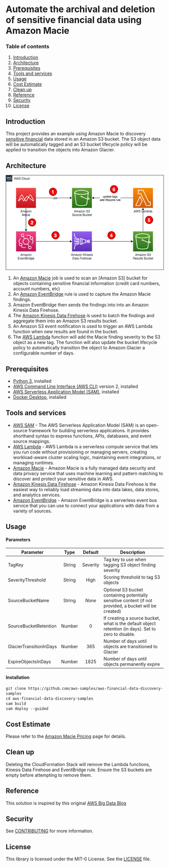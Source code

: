 # Automate the archival and deletion of sensitive financial data using Amazon Macie

### Table of contents

1. [Introduction](#introduction)
2. [Architecture](#architecture)
3. [Prerequisites](#prerequisites)
4. [Tools and services](#tools-and-services)
5. [Usage](#usage)
6. [Cost Estimate](#cost-estimate)
7. [Clean up](#clean-up)
8. [Reference](#reference)
9. [Security](#security)
10. [License](#license)

## Introduction

This project provides an example using Amazon Macie to discovery [sensitive financial](https://docs.aws.amazon.com/macie/latest/user/managed-data-identifiers.html#managed-data-identifiers-financial) data stored in an Amazon S3 bucket. The S3 object data will be automatically tagged and an S3 bucket lifecycle policy will be applied to transition the objects into Amazon Glacier.

## Architecture

![architecture](doc/architecture.png)

1. An [Amazon Macie](https://aws.amazon.com/macie/) job is used to scan an [Amazon S3] bucket for objects containing sensitive financial information (credit card numbers, account numbers, etc)
2. An [Amazon EventBridge](https://aws.amazon.com/eventbridge/) rule is used to capture the Amazon Macie findings.
3. Amazon EventBridge then sends the findings into into an Amazon Kinesis Data Firehose.
4. The [Amazon Kinesis Data Firehose](https://aws.amazon.com/kinesis/data-firehose/) is used to batch the findings and aggregate them into an Amazon S3 results bucket.
5. An Amazon S3 event notification is used to trigger an AWS Lambda function when new results are found in the bucket.
6. The [AWS Lambda](https://aws.amazon.com/lambda/) function will add the Macie finding severity to the S3 object as a new tag. The function will also update the bucket lifecycle policy to automatically transition the object to Amazon Glacier a configurable number of days.

## Prerequisites

- [Python 3](https://www.python.org/downloads/), installed
- [AWS Command Line Interface (AWS CLI)](https://docs.aws.amazon.com/cli/latest/userguide/install-cliv2.html) version 2, installed
- [AWS Serverless Application Model (SAM)](https://docs.aws.amazon.com/serverless-application-model/latest/developerguide/serverless-getting-started.html), installed
- [Docker Desktop](https://www.docker.com/products/docker-desktop), installed

## Tools and services

- [AWS SAM](https://aws.amazon.com/serverless/sam/) - The AWS Serverless Application Model (SAM) is an open-source framework for building serverless applications. It provides shorthand syntax to express functions, APIs, databases, and event source mappings.
- [AWS Lambda](https://aws.amazon.com/lambda/) - AWS Lambda is a serverless compute service that lets you run code without provisioning or managing servers, creating workload-aware cluster scaling logic, maintaining event integrations, or managing runtimes.
- [Amazon Macie](https://aws.amazon.com/macie/) - Amazon Macie is a fully managed data security and data privacy service that uses machine learning and pattern matching to discover and protect your sensitive data in AWS.
- [Amazon Kinesis Data Firehose](https://aws.amazon.com/kinesis/data-firehose/) - Amazon Kinesis Data Firehose is the easiest way to reliably load streaming data into data lakes, data stores, and analytics services.
- [Amazon EventBridge](https://aws.amazon.com/eventbridge/) - Amazon EventBridge is a serverless event bus service that you can use to connect your applications with data from a variety of sources.

## Usage

#### Parameters

| Parameter               |  Type  | Default  | Description                                                                                             |
| ----------------------- | :----: | :------: | ------------------------------------------------------------------------------------------------------- |
| TagKey                  | String | Severity | Tag key to use when tagging S3 object finding severity                                                  |
| SeverityThreshold       | String |   High   | Scoring threshold to tag S3 objects                                                                     |
| SourceBucketName        | String |  _None_  | Optional S3 bucket containing potentially sensitive content (if not provided, a bucket will be created) |
| SourceBucketRetention   | Number |    0     | If creating a source bucket, what is the default object retention (in days). Set to zero to disable.    |
| GlacierTransitionInDays | Number |   365    | Number of days until objects are transitioned to Glacier                                                |
| ExpireObjectsInDays     | Number |   1825   | Number of days until objects permanently expire                                                         |

#### Installation

```
git clone https://github.com/aws-samples/aws-financial-data-discovery-samples
cd aws-financial-data-discovery-samples
sam build
sam deploy --guided
```

## Cost Estimate

Please refer to the [Amazon Macie Pricing](https://aws.amazon.com/macie/pricing/) page for details.

## Clean up

Deleting the CloudFormation Stack will remove the Lambda functions, Kinesis Data Firehose and EventBridge rule. Ensure the S3 buckets are empty before attempting to remove them.

## Reference

This solution is inspired by this original [AWS Big Data Blog](https://aws.amazon.com/blogs/big-data/automate-the-archival-and-deletion-of-sensitive-data-using-amazon-macie/)

## Security

See [CONTRIBUTING](CONTRIBUTING.md#security-issue-notifications) for more information.

## License

This library is licensed under the MIT-0 License. See the [LICENSE](LICENSE) file.
